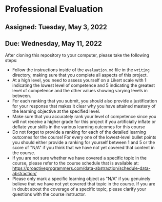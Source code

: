 # Professional Evaluation

## Assigned: Tuesday, May 3, 2022
## Due: Wednesday, May 11, 2022

After cloning this repository to your computer, please take the following steps:

- Follow the instructions inside of the `evaluation.md` file in the `writing`
  directory, making sure that you complete all aspects of this project.
- At a high level, you need to assess yourself on a Likert scale with 1
  indicating the lowest level of competence and 5 indicating the greatest level
  of competence and the other values showing varying levels in between.
- For each ranking that you submit, you should also provide a justification for
  your response that makes it clear why you have attained mastery of the
  learning objective at the specified level.
- Make sure that you accurately rank your level of competence since you will not
  receive a higher grade for this project if you artificially inflate or deflate
  your skills in the various learning outcomes for this course
- Do not forget to provide a ranking for each of the detailed learning outcomes
  for the course! For every one of the lowest-level bullet points you should
  either provide a ranking for yourself between 1 and 5 or the score of "N/A"
  if you think that we have not yet covered that content in the course.
- If you are not sure whether we have covered a specific topic in the course,
  please refer to the course schedule that is available at:
  https://proactiveprogrammers.com/data-abstraction/schedule-data-abstraction/
- Please only mark a specific learning object as "N/A" if you genuinely believe
  that we have not yet covered that topic in the course. If you are in doubt
  about the coverage of a specific topic, please clarify your questions with the
  course instructor.
